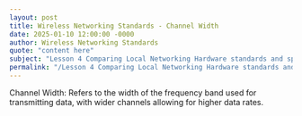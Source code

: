 ```yaml
---
layout: post
title: Wireless Networking Standards - Channel Width
date: 2025-01-10 12:00:00 -0000
author: Wireless Networking Standards
quote: "content here"
subject: "Lesson 4 Comparing Local Networking Hardware standards and specifications"
permalink: "/Lesson 4 Comparing Local Networking Hardware standards and specifications/Wireless Networking Standards/Wireless Networking Standards - Channel Width"
---
```


Channel Width: Refers to the width of the frequency band used for transmitting data, with wider channels allowing for higher data rates.
